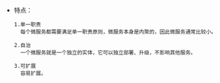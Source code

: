 - 特点：

  ```
  1.单一职责
  	每个微服务都需要满足单一职责原则，微服务本身是内聚的，因此微服务通常比较小。
  	
  2.自治
  	一个微服务就是一个独立的实体，它可以独立部署、升级，不影响其他服务。
  	
  3.可扩展
  	容易扩展。
  ```

  